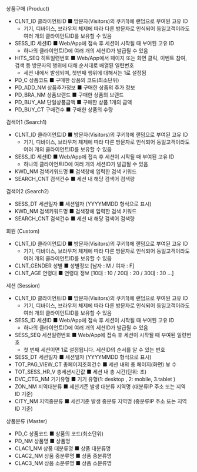 상품구매 (Product)	
- CLNT_ID	클라이언트ID	■ 방문자(Visitors)의 쿠키1)에 랜덤으로 부여된 고유 ID 
  - 기기, 디바이스, 브라우저 체제에 따라 다른 방문자로 인식되어 동일고객이라도 여러 개의 클라이언트ID를 보유할 수 있음
- SESS_ID	세션ID	■ Web/App에 접속 후 세션이 시작될 때 부여된 고유 ID
  - 하나의 클라이언트ID에 여러 개의 세션ID가 발급될 수 있음
- HITS_SEQ	히트일련번호	■ Web/App에서 페이지 또는 화면 클릭, 이벤트 참여, 검색 등 방문자의 행위에 대해 순서대로 배열된 일련번호
  - 세션 내에서 발생되며, 첫번째 행위에 대해서는 1로 설정됨	
- PD_C	상품코드	■ 구매한 상품의 코드(최소단위)
- PD_ADD_NM	상품추가정보	■ 구매한 상품의 추가 정보
- PD_BRA_NM	상품브랜드	■ 구매한 상품의 브랜드	
- PD_BUY_AM	단일상품금액	■ 구매한 상품 1개의 금액	
- PD_BUY_CT	구매건수	■ 구매한 상품의 수량	

검색어1 (Search1)
- CLNT_ID	클라이언트ID	■ 방문자(Visitors)의 쿠키1)에 랜덤으로 부여된 고유 ID 
  - 기기, 디바이스, 브라우저 체제에 따라 다른 방문자로 인식되어 동일고객이라도 여러 개의 클라이언트ID를 보유할 수 있음	
- SESS_ID	세션ID	■ Web/App에 접속 후 세션이 시작될 때 부여된 고유 ID
  - 하나의 클라이언트ID에 여러 개의 세션ID가 발급될 수 있음	
- KWD_NM	검색키워드명	■ 검색창에 입력한 검색 키워드	
- SEARCH_CNT	검색건수	■ 세션 내 해당 검색어 검색량	
				
검색어2 (Search2)	
- SESS_DT	세션일자	■ 세션일자 (YYYYMMDD 형식으로 표시)
- KWD_NM	검색키워드명	■ 검색창에 입력한 검색 키워드	
- SEARCH_CNT	검색건수	■ 세션 내 해당 검색어 검색량	

회원 (Custom)	
- CLNT_ID	클라이언트ID	■ 방문자(Visitors)의 쿠키1)에 랜덤으로 부여된 고유 ID 
  - 기기, 디바이스, 브라우저 체제에 따라 다른 방문자로 인식되어 동일고객이라도 여러 개의 클라이언트ID를 보유할 수 있음
- CLNT_GENDER	성별	■ 성별정보 [남자 : M / 여자 : F]	
- CLNT_AGE	연령대	■ 연령대 정보 [10대 : 10 / 20대 : 20 / 30대 : 30 ...]	

세션 (Session)	
- CLNT_ID	클라이언트ID	■ 방문자(Visitors)의 쿠키1)에 랜덤으로 부여된 고유 ID 
  - 기기, 디바이스, 브라우저 체제에 따라 다른 방문자로 인식되어 동일고객이라도 여러 개의 클라이언트ID를 보유할 수 있음
- SESS_ID	세션ID	■ Web/App에 접속 후 세션이 시작될 때 부여된 고유 ID
  - 하나의 클라이언트ID에 여러 개의 세션ID가 발급될 수 있음
- SESS_SEQ	세션일련번호	■ Web/App에 접속 후 세션이 시작될 때 부여된 일련번호
  - 첫 번째 세션이면 1로 설정됩니다. 세션ID의 순서를 알 수 있는 번호	
- SESS_DT	세션일자	■ 세션일자 (YYYYMMDD 형식으로 표시)	
- TOT_PAG_VIEW_CT	총페이지조회건수	■ 세션 내의 총 페이지(화면) 뷰 수	
- TOT_SESS_HR_V	총세션시간값	■ 세션 내 총 시간(단위: 초)	
- DVC_CTG_NM	기기유형	■ 기기 유형(1: desktop , 2: mobile, 3.tablet )	
- ZON_NM	지역대분류	■ 세션기준 발생 대분류 지역명 (대분류IP 주소 또는 지역 ID 기준)	
- CITY_NM	지역중분류	■ 세션기준 발생 중분류 지역명 (중분류IP 주소 또는 지역 ID 기준)	
				
상품분류 (Master)
- PD_C	상품코드	■ 상품의 코드(최소단위)
- PD_NM	상품명	■ 상품명	
- CLAC1_NM	상품 대분류명	■ 상품 대분류명	
- CLAC2_NM	상품 중분류명	■ 상품 중분류명	
- CLAC3_NM	상품 소분류명	■ 상품 소분류명	

